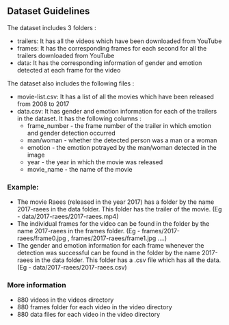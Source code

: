 ## Dataset Guidelines

The dataset includes 3 folders :
- trailers: It has all the videos which have been downloaded from YouTube
- frames: It has the corresponding frames for each second for all the trailers downloaded from YouTube
- data: It has the corresponding information of gender and emotion detected at each frame for the video

The dataset also includes the following files :
- movie-list.csv: It has a list of all the movies which have been released from 2008 to 2017
- data.csv: It has gender and emotion information for each of the trailers in the dataset. It has the following columns :
  - frame_number - the frame number of the trailer in which emotion and gender detection occurred
  - man/woman - whether the detected person was a man or a woman
  - emotion - the emotion potrayed by the man/woman detected in the image
  - year - the year in which the movie was released
  - movie_name - the name of the movie

### Example:
- The movie Raees (released in the year 2017) has a folder by the name 2017-raees in the data folder. This folder has the trailer of the movie. (Eg - data/2017-raees/2017-raees.mp4)
- The individual frames for the video can be found in the folder by the name 2017-raees in the frames folder. (Eg - frames/2017-raees/frame0.jpg , frames/2017-raees/frame1.jpg ....)
- The gender and emotion information for each frame whenever the detection was successful can be found in the folder by the name 2017-raees in the data folder. This folder has a .csv file which has all the data. (Eg - data/2017-raees/2017-raees.csv)


### More information
- 880 videos in the videos directory
- 880 frames folder for each video in the video directory
- 880 data files for each video in the video directory
